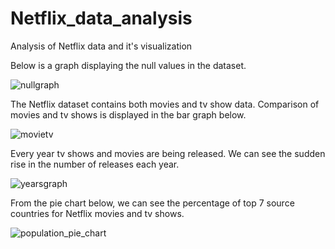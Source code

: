 # Netflix_data_analysis
Analysis of Netflix data and it's visualization

Below is a graph displaying the null values in the dataset.

![nullgraph](https://user-images.githubusercontent.com/20883037/202472654-b3d45a8b-15f3-492c-8df5-415984530ec8.png)

The Netflix dataset contains both movies and tv show data. Comparison of movies and tv shows is displayed in the bar graph below.

![movietv](https://user-images.githubusercontent.com/20883037/202473400-d6ce4776-02db-47ba-9c82-7d36f887b7cd.png)

Every year tv shows and movies are being released. We can see the sudden rise in the number of releases each year.

![yearsgraph](https://user-images.githubusercontent.com/20883037/202474312-7a8b3cdb-fa68-47eb-af1e-1e101d231dda.png)

From the pie chart below, we can see the percentage of top 7 source countries for Netflix movies and tv shows.

![population_pie_chart](https://user-images.githubusercontent.com/20883037/202474998-c8d28e76-74e9-4d23-a765-b356918fb588.png)
